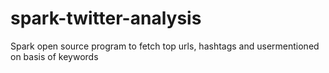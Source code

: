spark-twitter-analysis
======================

Spark open source program to fetch top urls, hashtags and usermentioned on basis of keywords
